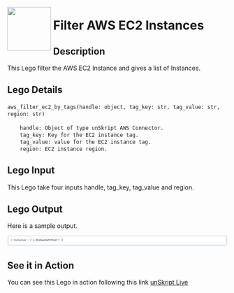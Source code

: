 [<img align="left" src="https://unskript.com/assets/favicon.png" width="100" height="100" style="padding-right: 5px">](https://unskript.com/assets/favicon.png) 
<h1>Filter AWS EC2 Instances </h1>

## Description
This Lego filter the AWS EC2 Instance and gives a list of Instances.


## Lego Details

    aws_filter_ec2_by_tags(handle: object, tag_key: str, tag_value: str, region: str)

        handle: Object of type unSkript AWS Connector.
        tag_key: Key for the EC2 instance tag.
        tag_value: value for the EC2 instance tag.
        region: EC2 instance region.

## Lego Input

This Lego take four inputs handle, tag_key, tag_value and region. 


## Lego Output
Here is a sample output.

<img src="./1.png">


## See it in Action

You can see this Lego in action following this link [unSkript Live](https://unskript.com)
